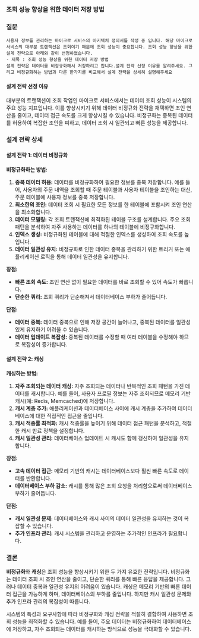 ### 조회 성능 향상을 위한 데이터 저장 방법



### 질문

```
사용자 정보를 관리하는 마이크로 서비스의 아키텍처 정의서를 작성 중 입니다. 해당 마이크로 서비스의 대부분 트랜잭션은 조회이기 때문에 조회 성능이 중요합니다. 조회 성능 향상을 위한 설계 전략으로 아래와 같이 선정하였습니다.
- 제목 : 조회 성능 향상을 위한 데이터 저장 방법
설계 전략은 데이터를 비정규화해서 저장하려고 합니다.설계 전략 선정 이유를 알려주세요. 그리고 비정규화하는 방법과 다른 한가지를 비교해서 설계 전략을 상세히 설명해주세요
```



#### 설계 전략 선정 이유

대부분의 트랜잭션이 조회 작업인 마이크로 서비스에서는 데이터 조회 성능이 시스템의 주요 성능 지표입니다. 이를 향상시키기 위해 데이터 비정규화 전략을 채택하면 조인 연산을 줄이고, 데이터 접근 속도를 크게 향상시킬 수 있습니다. 비정규화는 중복된 데이터를 허용하여 복잡한 조인을 피하고, 데이터 조회 시 일관되고 빠른 성능을 제공합니다.

### 설계 전략 상세

#### 설계 전략 1: 데이터 비정규화

**비정규화하는 방법:**

1. **중복 데이터 허용:** 데이터를 비정규화하여 필요한 정보를 중복 저장합니다. 예를 들어, 사용자의 주문 내역을 조회할 때 주문 테이블과 사용자 테이블을 조인하는 대신, 주문 테이블에 사용자 정보를 중복 저장합니다.
2. **최소한의 조인:** 데이터 조회 시 필요한 모든 정보를 한 테이블에 포함시켜 조인 연산을 최소화합니다.
3. **데이터 모델링:** 각 조회 트랜잭션에 최적화된 테이블 구조를 설계합니다. 주요 조회 패턴을 분석하여 자주 사용하는 데이터를 하나의 테이블에 비정규화합니다.
4. **인덱스 생성:** 비정규화된 테이블에 대해 적절한 인덱스를 생성하여 조회 속도를 높입니다.
5. **데이터 일관성 유지:** 비정규화로 인한 데이터 중복을 관리하기 위한 트리거 또는 애플리케이션 로직을 통해 데이터 일관성을 유지합니다.

**장점:**

- **빠른 조회 속도:** 조인 연산 없이 필요한 데이터를 바로 조회할 수 있어 속도가 빠릅니다.
- **단순한 쿼리:** 조회 쿼리가 단순해져서 데이터베이스 부하가 줄어듭니다.

**단점:**

- **데이터 중복:** 데이터 중복으로 인해 저장 공간이 늘어나고, 중복된 데이터를 일관성 있게 유지하기 어려울 수 있습니다.
- **데이터 업데이트 복잡성:** 중복된 데이터를 수정할 때 여러 테이블을 수정해야 하므로 복잡성이 증가합니다.

#### 설계 전략 2: 캐싱

**캐싱하는 방법:**

1. **자주 조회되는 데이터 캐싱:** 자주 조회되는 데이터나 반복적인 조회 패턴을 가진 데이터를 캐시합니다. 예를 들어, 사용자 프로필 정보는 자주 조회되므로 메모리 기반 캐시(예: Redis, Memcached)에 저장합니다.
2. **캐시 계층 추가:** 애플리케이션과 데이터베이스 사이에 캐시 계층을 추가하여 데이터베이스에 대한 직접적인 접근을 줄입니다.
3. **캐시 적중률 최적화:** 캐시 적중률을 높이기 위해 데이터 접근 패턴을 분석하고, 적절한 캐시 만료 정책을 설정합니다.
4. **캐시 일관성 관리:** 데이터베이스 업데이트 시 캐시도 함께 갱신하여 일관성을 유지합니다.

**장점:**

- **고속 데이터 접근:** 메모리 기반의 캐시는 데이터베이스보다 훨씬 빠른 속도로 데이터를 반환합니다.
- **데이터베이스 부하 감소:** 캐시를 통해 많은 조회 요청을 처리함으로써 데이터베이스 부하가 줄어듭니다.

**단점:**

- **캐시 일관성 문제:** 데이터베이스와 캐시 사이의 데이터 일관성을 유지하는 것이 복잡할 수 있습니다.
- **추가 인프라 관리:** 캐시 시스템을 관리하고 운영하는 추가적인 인프라가 필요합니다.

### 결론

**비정규화**와 **캐싱**은 조회 성능을 향상시키기 위한 두 가지 유효한 전략입니다. 비정규화는 데이터 조회 시 조인 연산을 줄이고, 단순한 쿼리를 통해 빠른 응답을 제공합니다. 그러나 데이터 중복과 일관성 유지의 어려움이 있습니다. 캐싱은 메모리 기반의 빠른 데이터 접근을 가능하게 하며, 데이터베이스의 부하를 줄입니다. 하지만 캐시 일관성 문제와 추가 인프라 관리의 복잡성이 따릅니다.

시스템의 특성과 요구사항에 따라 비정규화와 캐싱 전략을 적절히 결합하여 사용하면 조회 성능을 최적화할 수 있습니다. 예를 들어, 주요 데이터는 비정규화하여 데이터베이스에 저장하고, 자주 조회되는 데이터를 캐시하는 방식으로 성능을 극대화할 수 있습니다.